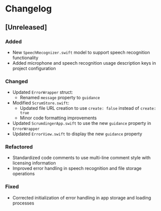 # Changelog

## [Unreleased]

### Added
- New `SpeechRecognizer.swift` model to support speech recognition functionality
- Added microphone and speech recognition usage description keys in project configuration

### Changed
- Updated `ErrorWrapper` struct:
  - Renamed `message` property to `guidance`
- Modified `ScrumStore.swift`:
  - Updated file URL creation to use `create: false` instead of `create: true`
  - Minor code formatting improvements
- Updated `ScrumdingerApp.swift` to use the new `guidance` property in `ErrorWrapper`
- Updated `ErrorView.swift` to display the new `guidance` property

### Refactored
- Standardized code comments to use multi-line comment style with licensing information
- Improved error handling in speech recognition and file storage operations

### Fixed
- Corrected initialization of error handling in app storage and loading processes
